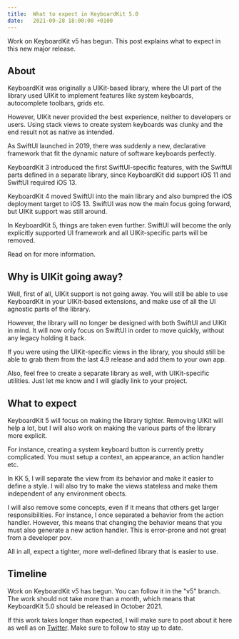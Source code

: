 ```yaml
---
title:  What to expect in KeyboardKit 5.0
date:   2021-09-28 18:00:00 +0100
---
```


Work on KeyboardKit v5 has begun. This post explains what to expect in this new major release.


## About

KeyboardKit was originally a UIKit-based library, where the UI part of the library used UIKit to implement features like system keyboards, autocomplete toolbars, grids etc.

However, UIKit never provided the best experience, neither to developers or users. Using stack views to create system keyboards was clunky and the end result not as native as intended.

As SwiftUI launched in 2019, there was suddenly a new, declarative framework that fit the dynamic nature of software keyboards perfectly.

KeyboardKit 3 introduced the first SwiftUI-specific features, with the SwiftUI parts defined in a separate library, since KeyboardKit did support iOS 11 and SwiftUI required iOS 13.

KeyboardKit 4 moved SwiftUI into the main library and also bumpred the iOS deployment target to iOS 13. SwiftUI was now the main focus going forward, but UIKit support was still around.

In KeyboardKit 5, things are taken even further. SwiftUI will become the only explicitly supported UI framework and all UIKit-specific parts will be removed.

Read on for more information.


## Why is UIKit going away?

Well, first of all, UIKit support is not going away. You will still be able to use KeyboardKit in your UIKit-based extensions, and make use of all the UI agnostic parts of the library.

However, the library will no longer be designed with both SwiftUI and UIKit in mind. It will now only focus on SwiftUI in order to move quickly, without any legacy holding it back.

If you were using the UIKit-specific views in the library, you should still be able to grab them from the last 4.9 release and add them to your own app. 

Also, feel free to create a separate library as well, with UIKit-specific utilities. Just let me know and I will gladly link to your project.


## What to expect

KeyboardKit 5 will focus on making the library tighter. Removing UIKit will help a lot, but I will also work on making the various parts of the library more explicit.

For instance, creating a system keyboard button is currently pretty complicated. You must setup a context, an appearance, an action handler etc.

In KK 5, I will separate the view from its behavior and make it easier to define a style. I will also try to make the views stateless and make them independent of any environment obects.

I will also remove some concepts, even if it means that others get larger responsibilities. For instance, I once separated a behavior from the action handler. However, this means that changing the behavior means that you must also generate a new action handler. This is error-prone and not great from a developer pov.

All in all, expect a tighter, more well-defined library that is easier to use.


## Timeline

Work on KeyboardKit v5 has begun. You can follow it in the "v5" branch. The work should not take more than a month, which means that KeyboardKit 5.0 should be released in October 2021.

If this work takes longer than expected, I will make sure to post about it here as well as on [Twitter]({{site.twitter_url}}). Make sure to follow to stay up to date.